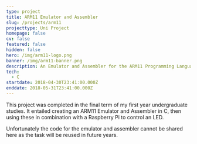 ```yaml
---
type: project
title: ARM11 Emulator and Assembler
slug: /projects/arm11
projecttype: Uni Project
homepage: false
cv: false
featured: false
hidden: false
hero: /img/arm11-logo.png
banner: /img/arm11-banner.png
description: An Emulator and Assembler for the ARM11 Programming Language
tech:
  - C
startdate: 2018-04-30T23:41:00.000Z
enddate: 2018-05-31T23:41:00.000Z
---
```


This project was completed in the final term of my first year undergraduate studies. It entailed creating an ARM11 Emulator and Assembler in C, then using these in combination with a Raspberry Pi to control an LED.

Unfortunately the code for the emulator and assembler cannot be shared here as the task will be reused in future years.
